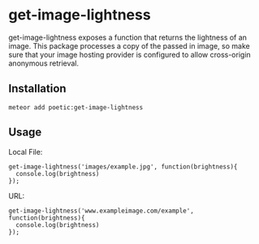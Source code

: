 # get-image-lightness

get-image-lightness exposes a function that returns the lightness of an image. This package processes a copy of the passed in image, so make sure that your image hosting provider is configured to allow cross-origin anonymous retrieval.

## Installation

`meteor add poetic:get-image-lightness`

## Usage

Local File:
```
get-image-lightness('images/example.jpg', function(brightness){
  console.log(brightness)
});
```

URL:
```
get-image-lightness('www.exampleimage.com/example', function(brightness){
  console.log(brightness)
});
```


